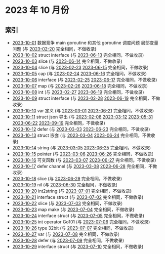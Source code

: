 # 2023 年 10 月份

## 索引

- [2023-10-01](#) 数据竞争 main goroutine 和其他 goroutine 调度问题 局部变量问题 (与 [2023-02-20](../02/20/README.md) 完全相同，不做收录)
- [2023-10-02](#) struct interface (与 [2023-06-13](../06/13/README.md) 完全相同，不做收录)
- [2023-10-03](#) slice (与 [2023-06-14](../06/14/README.md) 完全相同，不做收录)
- [2023-10-04](#) slice (与 [2023-02-23](../02/23/README.md) [2023-06-15](../06/15/README.md) 完全相同，不做收录)
- [2023-10-05](#) cap (与 [2023-02-24](../02/24/README.md) [2023-06-16](../06/16/README.md) 完全相同，不做收录)
- [2023-10-06](#) interface (与 [2023-02-25](../02/25/README.md) [2023-06-17](../06/17/README.md) 完全相同，不做收录)
- [2023-10-07](#) map (与 [2023-02-26](../02/26/README.md) [2023-06-18](../06/18/README.md) 完全相同，不做收录)
- [2023-10-08](#) int (与 [2023-02-27](../02/27/README.md) [2023-06-19](../06/19/README.md) 完全相同，不做收录)
- [2023-10-09](#) struct interface (与 [2023-02-28](../02/28/README.md) [2023-06-19](../06/20/README.md) 完全相同，不做收录)
- [2023-10-10](#) var 定义 (与 [2023-03-01](../03/01/README.md) [2023-06-21](../06/21/README.md) 完全相同，不做收录)
- [2023-10-11](#) struct json 导出 (与 [2023-02-08](../02/08/README.md) [2023-03-12](../03/12/README.md) [2023-05-31](../05/31/README.md) [2023-06-22](../06/22/README.md) [2023-09-19](../09/19/README.md) 完全相同，不做收录)
- [2023-10-12](#) defer (与 [2023-03-03](../03/03/README.md) [2023-06-23](../06/23/README.md) 完全相同，不做收录)
- [2023-10-13](#) struct 嵌套 (与 [2023-03-04](../03/04/README.md) [2023-06-24](../06/24/README.md) 完全相同，不做收录)
- [2023-10-14](#) string (与 [2023-03-05](../03/05/README.md) [2023-06-25](../06/25/README.md) 完全相同，不做收录)
- [2023-10-15](#) pointer (与 [2023-03-06](../03/06/README.md) [2023-06-26](../06/26/README.md) 完全相同，不做收录)
- [2023-10-16](#) 可变函数 (与 [2023-03-07](../03/07/README.md) [2023-06-27](../06/27/README.md) 完全相同，不做收录)
- [2023-10-17](#) defer channel (与 [2023-03-08](../03/08/README.md) [2023-06-28](../06/28/README.md) 完全相同，不做收录)
- [2023-10-18](#) slice (与 [2023-06-29](../06/29/README.md) 完全相同，不做收录)
- [2023-10-19](#) nil (与 [2023-06-30](../06/30/README.md) 完全相同，不做收录)
- [2023-10-20](#) int2string (与 [2023-07-01](../07/01/README.md) 完全相同，不做收录)
- [2023-10-21](#) interface struct (与 [2023-07-02](../07/02/README.md) 完全相同，不做收录)
- [2023-10-22](#) slice (与 [2023-07-03](../07/03/README.md) 完全相同，不做收录)
- [2023-10-23](#) map make (与 [2023-07-04](../07/04/README.md) 完全相同，不做收录)
- [2023-10-24](#) interface struct (与 [2023-07-05](../07/05/README.md) 完全相同，不做收录)
- [2023-10-25](#) int operator Go101 (与 [2023-07-06](../07/06/README.md) 完全相同，不做收录)
- [2023-10-26](#) type 32bit (与 [2023-07-07](../07/07/README.md) 完全相同，不做收录)
- [2023-10-27](#) var (与 [2023-07-08](../07/08/README.md) 完全相同，不做收录)
- [2023-10-28](#) defer (与 [2023-07-09](../07/09/README.md) 完全相同，不做收录)
- [2023-10-29](#) interface struct (与 [2023-07-10](../07/10/README.md) 完全相同，不做收录)

